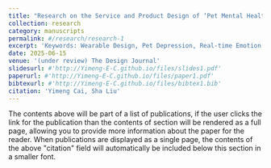 ```yaml
---
title: "Research on the Service and Product Design of ‘Pet Mental Health Detection and Prevention’ Wearable Product"
collection: research
category: manuscripts
permalink: #/research/research-1
excerpt: 'Keywords: Wearable Design, Pet Depression, Real-time Emotion Detection, Animal Behavior, Human Animal Interaction\nPet mental health is increasingly recognized as a crucial aspect of overall pet well-being and a key determinant of the quality of life for both pets and their owners (pet-owner interaction). Recent societal initiatives and regulations highlight the growing importance of addressing pet emotional needs. Studies indicate that advanced technologies, such as wearable devices and machine learning, hold significant potential for real-time monitoring and enhancement of pet mental health. This research offers a powerful approach to anticipate future possibilities by visualizing detailed information through wearable product and UX/UI design. We present a set of design research methods engaging pet owners in various empathy activities and a design process to translate their needs into visual concepts for future pet mental health monitoring devices that are user-friendly and more likely to be adopted.'
date: 2025-06-15
venue: '(under review) The Design Journal'
slidesurl: #'http://Yimeng-E-C.github.io/files/slides1.pdf'
paperurl: #'http://Yimeng-E-C.github.io/files/paper1.pdf'
bibtexurl: #'http://Yimeng-E-C.github.io/files/bibtex1.bib'
citation: 'Yimeng Cai, Sha Liu'
---
```

The contents above will be part of a list of publications, if the user clicks the link for the publication than the contents of section will be rendered as a full page, allowing you to provide more information about the paper for the reader. When publications are displayed as a single page, the contents of the above "citation" field will automatically be included below this section in a smaller font.
